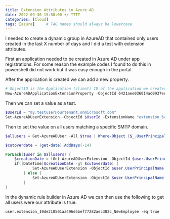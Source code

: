 ```yaml
---
title: Extension Attributes in Azure AD
date: 2022-09-30 15:50:00 +/-TTTT
categories: [Cloud]
tags: [azure]     # TAG names should always be lowercase
---
```

I needed to create a dynamic group in AzureAD that contained only users created in the last X number of days and I did a test with extension attributes.

First an application needed to be created in Azure AD under app registrations. For some reason the example codes I found to do this in powershell did not work but it was easy enough in the portal.

After the application is created we can add a new property.
```powershell
# ObjectID is the Application (client) ID of the application we created.
New-AzureADApplicationExtensionProperty -ObjectId 6421aee036014ad0937ee5ac271eb831 -Name "NewEmployee" -DataType boolean -TargetObjects "User"
```
Then we can set a value as a test.
```powershell
$UserId = "my.testuser@ourtenant.onmicrosoft.com"
Set-AzureADUserExtension -ObjectId $UserId -ExtensionName "extension_6421aee036014ad0937ee5ac271eb831_NewEmployee" -ExtensionValue $false
```


Then to set the value on all users matching a specific SMTP domain.

```powershell
$allusers = Get-AzureADUser -All $true | Where-Object {$_.UserPrincipalName -like "*@mydomain.org"} | Where-Object {$_.ExtensionProperty.extension_6421aee036014ad0937ee5ac271eb831_NewEmployee -ne $false}

$cutoverdate = (get-date).AddDays(-14)

ForEach($user in $allusers) {
	$creationDate = (Get-AzureADUserExtension -ObjectId $user.UserPrincipalName).Get_Item("createdDateTime")
	if([DateTime]$creationDate -gt $cutoverdate) {
            Set-AzureADUserExtension -ObjectId $user.UserPrincipalName -ExtensionName "extension_6421aee036014ad0937ee5ac271eb831_NewEmployee" -ExtensionValue $true
		} else {
            Set-AzureADUserExtension -ObjectId $user.UserPrincipalName -ExtensionName "extension_6421aee036014ad0937ee5ac271eb831_NewEmployee" -ExtensionValue $false
        }
}
```

In the dynamic rule builder in Azure AD we can then use the following to get all users were our attribute is true.

```code
user.extension_19de210501aa496ebbef77282aec382c_NewEmployee -eq true
```
